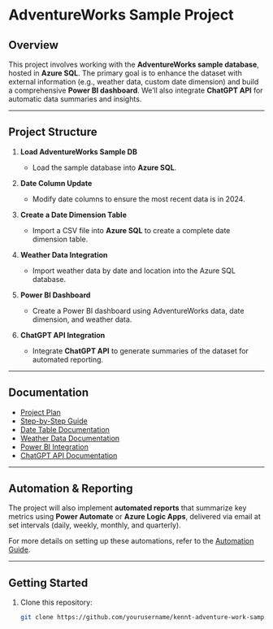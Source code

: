 # AdventureWorks Sample Project

## Overview

This project involves working with the **AdventureWorks sample database**, hosted in **Azure SQL**. The primary goal is to enhance the dataset with external information (e.g., weather data, custom date dimension) and build a comprehensive **Power BI dashboard**. We’ll also integrate **ChatGPT API** for automatic data summaries and insights.

---

## Project Structure

1. **Load AdventureWorks Sample DB**
   - Load the sample database into **Azure SQL**.
   
2. **Date Column Update**
   - Modify date columns to ensure the most recent data is in 2024.

3. **Create a Date Dimension Table**
   - Import a CSV file into **Azure SQL** to create a complete date dimension table.

4. **Weather Data Integration**
   - Import weather data by date and location into the Azure SQL database.

5. **Power BI Dashboard**
   - Create a Power BI dashboard using AdventureWorks data, date dimension, and weather data.

6. **ChatGPT API Integration**
   - Integrate **ChatGPT API** to generate summaries of the dataset for automated reporting.

---

## Documentation

- [Project Plan](dendron://your-vault/your-project-plan-link)
- [Step-by-Step Guide](dendron://your-vault/step-by-step-guide-link)
- [Date Table Documentation](dendron://your-vault/date-table-doc-link)
- [Weather Data Documentation](dendron://your-vault/weather-data-doc-link)
- [Power BI Integration](dendron://your-vault/power-bi-integration-doc-link)
- [ChatGPT API Documentation](dendron://your-vault/chatgpt-api-doc-link)

---

## Automation & Reporting

The project will also implement **automated reports** that summarize key metrics using **Power Automate** or **Azure Logic Apps**, delivered via email at set intervals (daily, weekly, monthly, and quarterly).

For more details on setting up these automations, refer to the [Automation Guide](dendron://your-vault/automation-guide-link).

---

## Getting Started

1. Clone this repository:
   ```bash
   git clone https://github.com/yourusername/kennt-adventure-work-sample.git
